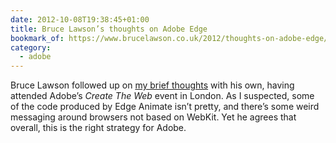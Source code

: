 ```yaml
---
date: 2012-10-08T19:38:45+01:00
title: Bruce Lawson’s thoughts on Adobe Edge
bookmark_of: https://www.brucelawson.co.uk/2012/thoughts-on-adobe-edge/
category:
  - adobe
---
```


Bruce Lawson followed up on [my brief thoughts][1] with his own, having attended Adobe’s _Create The Web_ event in London. As I suspected, some of the code produced by Edge Animate isn’t pretty, and there’s some weird messaging around browsers not based on WebKit. Yet he agrees that overall, this is the right strategy for Adobe.

[1]: /2012/280/a1/adobe_edge/
